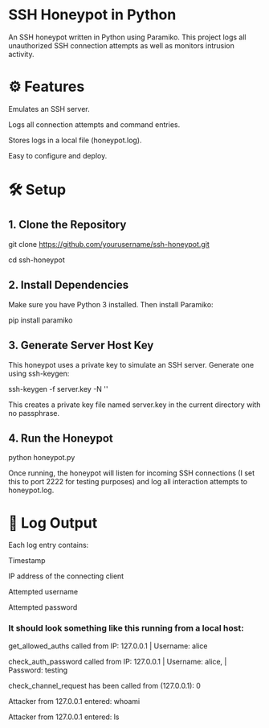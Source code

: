 # SSH Honeypot in Python
An SSH honeypot written in Python using Paramiko. This project logs all unauthorized SSH connection attempts as well as monitors intrusion activity.

# ⚙️ Features

Emulates an SSH server.

Logs all connection attempts and command entries.

Stores logs in a local file (honeypot.log).

Easy to configure and deploy.

# 🛠 Setup

## 1. Clone the Repository
   
git clone https://github.com/yourusername/ssh-honeypot.git

cd ssh-honeypot

## 2. Install Dependencies
   
Make sure you have Python 3 installed. Then install Paramiko:

pip install paramiko

## 3. Generate Server Host Key

This honeypot uses a private key to simulate an SSH server. Generate one using ssh-keygen:

ssh-keygen -f server.key -N ''

This creates a private key file named server.key in the current directory with no passphrase.

## 4. Run the Honeypot
   
python honeypot.py

Once running, the honeypot will listen for incoming SSH connections (I set this to port 2222 for testing purposes) and log all interaction attempts to honeypot.log.

# 📄 Log Output

Each log entry contains:

Timestamp

IP address of the connecting client

Attempted username

Attempted password

### It should look something like this running from a local host:

get_allowed_auths called from IP: 127.0.0.1 | Username: alice

check_auth_password called from IP: 127.0.0.1 | Username: alice, | Password: testing

check_channel_request has been called from (127.0.0.1): 0

Attacker from 127.0.0.1 entered: whoami

Attacker from 127.0.0.1 entered: ls

